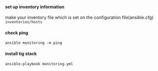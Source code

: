 

#### set up inventory information
make your inventory file which is set on the configuration file(ansible.cfg)
```inventories/hosts```

#### check ping
```ansible monitoring -m ping```

#### install tig stack
```ansible-playbook monitoring.yml```

 
